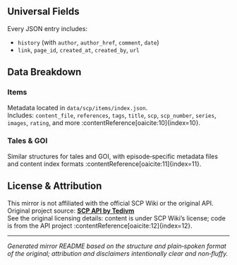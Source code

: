 
## Universal Fields

Every JSON entry includes:
- `history` (with `author`, `author_href`, `comment`, `date`)
- `link`, `page_id`, `created_at`, `created_by`, `url`

## Data Breakdown

### Items
Metadata located in `data/scp/items/index.json`.  
Includes: `content_file`, `references`, `tags`, `title`, `scp`, `scp_number`, `series`, `images`, `rating`, and more :contentReference[oaicite:10]{index=10}.

### Tales & GOI
Similar structures for tales and GOI, with episode‑specific metadata files and content index formats :contentReference[oaicite:11]{index=11}.

## License & Attribution

This mirror is not affiliated with the official SCP Wiki or the original API.  
Original project source: **[SCP API by Tedivm](https://scp-data.tedivm.com/)**  
See the original licensing details: content is under SCP Wiki’s license; code is from the API project :contentReference[oaicite:12]{index=12}.

---

*Generated mirror README based on the structure and plain‑spoken format of the original; attribution and disclaimers intentionally clear and non‑fluffy.*
